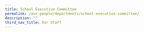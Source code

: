 ```yaml
---
title: School Executive Committee
permalink: /our-people/departments/school-executive-committee/
description: ""
third_nav_title: Our Staff
---
```

